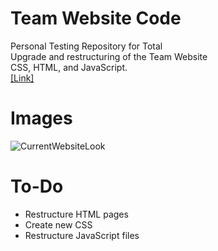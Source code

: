 # Team Website Code
Personal Testing Repository for Total<br>
Upgrade and restructuring of the Team Website<br>
CSS, HTML, and JavaScript.<br>
[[Link]](http://team2550.blogspot.com/)

# Images
![CurrentWebsiteLook](https://lh3.googleusercontent.com/fife/ABSRlIpqL5l3dnybBCOaEmVRQfX1Eqe0AbvekvXziRj5V3RRentycFEFTvcqLdNREPOpVUw4JqKLmdj9NYGkaCTSvYqmjXdDjhs5WyeXSVIcL8v6VsFSHysmh55N6KcDj9YHC9wYWMZE0QJE3i-Gm3cjuYlq7bPVjP7PEiMaDQEGvJckfAjLg_i2Z63RxJQboPuCajr2A_SH4oZ62GLDrmTkK9s-O6jE6jPD6420lY3AJYaZNLLdTHblEVlJoJvrVwzwf8Uk1qCjOflTlChQ-NLYeT6jAFrp_Fb6GxxeZDrYOIV7ssW46ldJbZ2I1RNyAlQWQoWnpTznN1D0RzAKnK4oLXpdGT-oQyemJZFYbDur6jtBm_3HOBYa--Ysu2db-R9Wbefm8FqqmszNJ80j3BeT9Wwi_l8iyoKfdzcrOwzunIS9ZqOtvrnzAQwEGaEaGBVernu7NuUIRq3YaNmPx4h3dXZXo0nTMKX5HvA9GLQbKtxnfwP7aWFGKIXLV8G08nOG64W8xDgEIyftVm6cLFCFa_taydxE1sD_BiAE-4XLkx1UW6Ck8fJH5FqeGpAK_sHEqtZLyFowPRWTzUWGj2GM1v1hOtWpq-5kbqGUdEgIPsNSgRTHBSZIeejYOYTj4K9ubbNPoQi9n4__UqXX-QeNZnyNa9tDJYKs-3rG5w8KM2VOX2FYDyxOhiWN9uiXVofQJBunHQfo3BkVKdtXNbVbmcEnGj9idG6eu8Q=w1280-h720-ft)

# To-Do
* Restructure HTML pages
* Create new CSS
* Restructure JavaScript files
